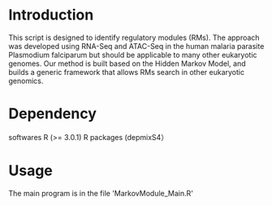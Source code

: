# Introduction

This script is designed to identify regulatory modules (RMs). The approach was developed using RNA-Seq and ATAC-Seq in the human malaria parasite Plasmodium falciparum but should be applicable to many other eukaryotic genomes. Our method is built based on the Hidden Markov Model, and builds a generic framework that allows RMs search in other eukaryotic genomics.

# Dependency
softwares R (>= 3.0.1) 
R packages (depmixS4）

# Usage
The main program is in the file 'MarkovModule_Main.R'

